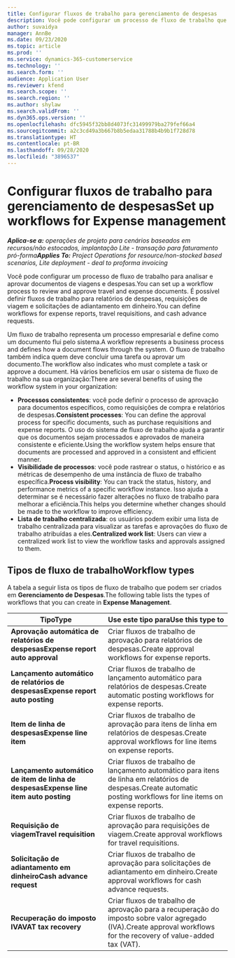 ```yaml
---
title: Configurar fluxos de trabalho para gerenciamento de despesas
description: Você pode configurar um processo de fluxo de trabalho que é usado para analisar e aprovar documentos de viagens e despesas.
author: suvaidya
manager: AnnBe
ms.date: 09/23/2020
ms.topic: article
ms.prod: ''
ms.service: dynamics-365-customerservice
ms.technology: ''
ms.search.form: ''
audience: Application User
ms.reviewer: kfend
ms.search.scope: ''
ms.search.region: ''
ms.author: shylaw
ms.search.validFrom: ''
ms.dyn365.ops.version: ''
ms.openlocfilehash: dfc5945f32bb8d4073fc31499979ba279fef66a4
ms.sourcegitcommit: a2c3cd49a3b667b8b5edaa31788b4b9b1f728d78
ms.translationtype: HT
ms.contentlocale: pt-BR
ms.lasthandoff: 09/28/2020
ms.locfileid: "3896537"
---
```

# <a name="set-up-workflows-for-expense-management"></a><span data-ttu-id="246d4-103">Configurar fluxos de trabalho para gerenciamento de despesas</span><span class="sxs-lookup"><span data-stu-id="246d4-103">Set up workflows for Expense management</span></span>

<span data-ttu-id="246d4-104">_**Aplica-se a:** operações de projeto para cenários baseados em recursos/não estocados, implantação Lite - transação para faturamento pró-forma_</span><span class="sxs-lookup"><span data-stu-id="246d4-104">_**Applies To:** Project Operations for resource/non-stocked based scenarios, Lite deployment - deal to proforma invoicing_</span></span>

<span data-ttu-id="246d4-105">Você pode configurar um processo de fluxo de trabalho para analisar e aprovar documentos de viagens e despesas.</span><span class="sxs-lookup"><span data-stu-id="246d4-105">You can set up a workflow process to review and approve travel and expense documents.</span></span> <span data-ttu-id="246d4-106">É possível definir fluxos de trabalho para relatórios de despesas, requisições de viagem e solicitações de adiantamento em dinheiro.</span><span class="sxs-lookup"><span data-stu-id="246d4-106">You can define workflows for expense reports, travel requisitions, and cash advance requests.</span></span>

<span data-ttu-id="246d4-107">Um fluxo de trabalho representa um processo empresarial e define como um documento flui pelo sistema.</span><span class="sxs-lookup"><span data-stu-id="246d4-107">A workflow represents a business process and defines how a document flows through the system.</span></span> <span data-ttu-id="246d4-108">O fluxo de trabalho também indica quem deve concluir uma tarefa ou aprovar um documento.</span><span class="sxs-lookup"><span data-stu-id="246d4-108">The workflow also indicates who must complete a task or approve a document.</span></span> <span data-ttu-id="246d4-109">Há vários benefícios em usar o sistema de fluxo de trabalho na sua organização:</span><span class="sxs-lookup"><span data-stu-id="246d4-109">There are several benefits of using the workflow system in your organization:</span></span>

- <span data-ttu-id="246d4-110">**Processos consistentes**: você pode definir o processo de aprovação para documentos específicos, como requisições de compra e relatórios de despesas.</span><span class="sxs-lookup"><span data-stu-id="246d4-110">**Consistent processes**: You can define the approval process for specific documents, such as purchase requisitions and expense reports.</span></span> <span data-ttu-id="246d4-111">O uso do sistema de fluxo de trabalho ajuda a garantir que os documentos sejam processados e aprovados de maneira consistente e eficiente.</span><span class="sxs-lookup"><span data-stu-id="246d4-111">Using the workflow system helps ensure that documents are processed and approved in a consistent and efficient manner.</span></span>
- <span data-ttu-id="246d4-112">**Visibilidade de processos**: você pode rastrear o status, o histórico e as métricas de desempenho de uma instância de fluxo de trabalho específica.</span><span class="sxs-lookup"><span data-stu-id="246d4-112">**Process visibility**: You can track the status, history, and performance metrics of a specific workflow instance.</span></span> <span data-ttu-id="246d4-113">Isso ajuda a determinar se é necessário fazer alterações no fluxo de trabalho para melhorar a eficiência.</span><span class="sxs-lookup"><span data-stu-id="246d4-113">This helps you determine whether changes should be made to the workflow to improve efficiency.</span></span>
- <span data-ttu-id="246d4-114">**Lista de trabalho centralizada**: os usuários podem exibir uma lista de trabalho centralizada para visualizar as tarefas e aprovações do fluxo de trabalho atribuídas a eles.</span><span class="sxs-lookup"><span data-stu-id="246d4-114">**Centralized work list**: Users can view a centralized work list to view the workflow tasks and approvals assigned to them.</span></span> 

## <a name="workflow-types"></a><span data-ttu-id="246d4-115">Tipos de fluxo de trabalho</span><span class="sxs-lookup"><span data-stu-id="246d4-115">Workflow types</span></span>

<span data-ttu-id="246d4-116">A tabela a seguir lista os tipos de fluxo de trabalho que podem ser criados em **Gerenciamento de Despesas**.</span><span class="sxs-lookup"><span data-stu-id="246d4-116">The following table lists the types of workflows that you can create in **Expense Management**.</span></span>


|              <span data-ttu-id="246d4-117"><strong>Tipo</strong></span><span class="sxs-lookup"><span data-stu-id="246d4-117"><strong>Type</strong></span></span>              |                   <span data-ttu-id="246d4-118"><strong>Use este tipo para</strong></span><span class="sxs-lookup"><span data-stu-id="246d4-118"><strong>Use this type to</strong></span></span>                   |
|-------------------------------------------------|-----------------------------------------------------------------------|
|   <span data-ttu-id="246d4-119"><strong>Aprovação automática de relatórios de despesas</strong></span><span class="sxs-lookup"><span data-stu-id="246d4-119"><strong>Expense report auto approval</strong></span></span> |            <span data-ttu-id="246d4-120">Criar fluxos de trabalho de aprovação para relatórios de despesas.</span><span class="sxs-lookup"><span data-stu-id="246d4-120">Create approval workflows for expense reports.</span></span>             |
|  <span data-ttu-id="246d4-121"><strong>Lançamento automático de relatórios de despesas</strong></span><span class="sxs-lookup"><span data-stu-id="246d4-121"><strong>Expense report auto posting</strong></span></span>   |        <span data-ttu-id="246d4-122">Criar fluxos de trabalho de lançamento automático para relatórios de despesas.</span><span class="sxs-lookup"><span data-stu-id="246d4-122">Create automatic posting workflows for expense reports.</span></span>        |
|       <span data-ttu-id="246d4-123"><strong>Item de linha de despesas</strong></span><span class="sxs-lookup"><span data-stu-id="246d4-123"><strong>Expense line item</strong></span></span>        |     <span data-ttu-id="246d4-124">Criar fluxos de trabalho de aprovação para itens de linha em relatórios de despesas.</span><span class="sxs-lookup"><span data-stu-id="246d4-124">Create approval workflows for line items on expense reports.</span></span>      |
| <span data-ttu-id="246d4-125"><strong>Lançamento automático de item de linha de despesas</strong></span><span class="sxs-lookup"><span data-stu-id="246d4-125"><strong>Expense line item auto posting</strong></span></span> | <span data-ttu-id="246d4-126">Criar fluxos de trabalho de lançamento automático para itens de linha em relatórios de despesas.</span><span class="sxs-lookup"><span data-stu-id="246d4-126">Create automatic posting workflows for line items on expense reports.</span></span> |
|       <span data-ttu-id="246d4-127"><strong>Requisição de viagem</strong></span><span class="sxs-lookup"><span data-stu-id="246d4-127"><strong>Travel requisition</strong></span></span>       |          <span data-ttu-id="246d4-128">Criar fluxos de trabalho de aprovação para requisições de viagem.</span><span class="sxs-lookup"><span data-stu-id="246d4-128">Create approval workflows for travel requisitions.</span></span>           |
|      <span data-ttu-id="246d4-129"><strong>Solicitação de adiantamento em dinheiro</strong></span><span class="sxs-lookup"><span data-stu-id="246d4-129"><strong>Cash advance request</strong></span></span>      |         <span data-ttu-id="246d4-130">Criar fluxos de trabalho de aprovação para solicitações de adiantamento em dinheiro.</span><span class="sxs-lookup"><span data-stu-id="246d4-130">Create approval workflows for cash advance requests.</span></span>          |
|        <span data-ttu-id="246d4-131"><strong>Recuperação do imposto IVA</strong></span><span class="sxs-lookup"><span data-stu-id="246d4-131"><strong>VAT tax recovery</strong></span></span>        | <span data-ttu-id="246d4-132">Criar fluxos de trabalho de aprovação para a recuperação do imposto sobre valor agregado (IVA).</span><span class="sxs-lookup"><span data-stu-id="246d4-132">Create approval workflows for the recovery of value-added tax (VAT).</span></span>  |
